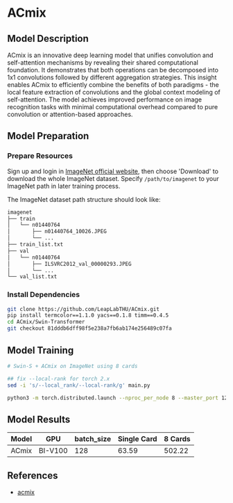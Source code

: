 # ACmix

## Model Description

ACmix is an innovative deep learning model that unifies convolution and self-attention mechanisms by revealing their
shared computational foundation. It demonstrates that both operations can be decomposed into 1x1 convolutions followed
by different aggregation strategies. This insight enables ACmix to efficiently combine the benefits of both paradigms -
the local feature extraction of convolutions and the global context modeling of self-attention. The model achieves
improved performance on image recognition tasks with minimal computational overhead compared to pure convolution or
attention-based approaches.

## Model Preparation

### Prepare Resources

Sign up and login in [ImageNet official website](https://www.image-net.org/index.php), then choose 'Download' to
download the whole ImageNet dataset. Specify `/path/to/imagenet` to your ImageNet path in later training process.

The ImageNet dataset path structure should look like:

```bash
imagenet
├── train
│   └── n01440764
│       ├── n01440764_10026.JPEG
│       └── ...
├── train_list.txt
├── val
│   └── n01440764
│       ├── ILSVRC2012_val_00000293.JPEG
│       └── ...
└── val_list.txt
```

### Install Dependencies

```bash
git clone https://github.com/LeapLabTHU/ACmix.git
pip install termcolor==1.1.0 yacs==0.1.8 timm==0.4.5
cd ACmix/Swin-Transformer
git checkout 81dddb6dff98f5e238a7fb6ab174e256489c07fa
```

## Model Training

```bash
# Swin-S + ACmix on ImageNet using 8 cards

## fix --local-rank for torch 2.x
sed -i 's/--local_rank/--local-rank/g' main.py

python3 -m torch.distributed.launch --nproc_per_node 8 --master_port 12345 main.py --cfg configs/acmix_swin_small_patch4_window7_224.yaml --data-path /path/to/imagenet --batch-size 128
```

## Model Results

| Model | GPU     | batch_size | Single Card | 8 Cards |
|-------|---------|------------|-------------|---------|
| ACmix | BI-V100 | 128        | 63.59       | 502.22  |

## References

- [acmix](https://github.com/leaplabthu/acmix)

